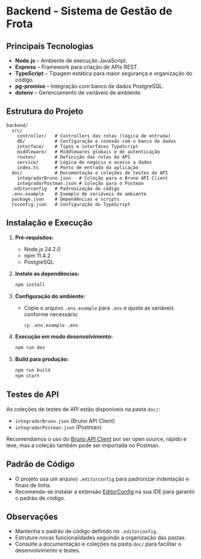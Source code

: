 # Backend - Sistema de Gestão de Frota

## Principais Tecnologias

- **Node.js** – Ambiente de execução JavaScript.
- **Express** – Framework para criação de APIs REST.
- **TypeScript** – Tipagem estática para maior segurança e organização do código.
- **pg-promise** – Integração com banco de dados PostgreSQL.
- **dotenv** – Gerenciamento de variáveis de ambiente.

## Estrutura do Projeto

```
backend/
  src/
    controller/   # Controllers das rotas (lógica de entrada)
    db/           # Configuração e conexão com o banco de dados
    interface/    # Tipos e interfaces TypeScript
    middleware/   # Middlewares globais e de autenticação
    routes/       # Definição das rotas da API
    service/      # Lógica de negócio e acesso a dados
    index.ts      # Ponto de entrada da aplicação
  doc/            # Documentação e coleções de testes de API
    integradorBruno.json   # Coleção para o Bruno API Client
    integradorPostman.json # Coleção para o Postman
  .editorconfig   # Padronização de código
  .env.example    # Exemplo de variáveis de ambiente
  package.json    # Dependências e scripts
  tsconfig.json   # Configuração do TypeScript
```

## Instalação e Execução

1. **Pré-requisitos:**  
   - Node.js 24.2.0  
   - npm 11.4.2  
   - PostgreSQL

2. **Instale as dependências:**
   ```sh
   npm install
   ```

3. **Configuração do ambiente:**
   - Copie o arquivo `.env.example` para `.env` e ajuste as variáveis conforme necessário:
     ```sh
     cp .env.example .env
     ```

4. **Execução em modo desenvolvimento:**
   ```sh
   npm run dev
   ```

5. **Build para produção:**
   ```sh
   npm run build
   npm start
   ```

## Testes de API

As coleções de testes de API estão disponíveis na pasta `doc/`:
- `integradorBruno.json` (Bruno API Client)
- `integradorPostman.json` (Postman)

Recomendamos o uso do [Bruno API Client](https://www.usebruno.com/) por ser open source, rápido e leve, mas a coleção também pode ser importada no Postman.

## Padrão de Código

- O projeto usa um arquivo `.editorconfig` para padronizar indentação e finais de linha.
- Recomenda-se instalar a extensão [EditorConfig](https://editorconfig.org/#download) na sua IDE para garantir o padrão de código.

## Observações
- Mantenha o padrão de código definido no `.editorconfig`.
- Estruture novas funcionalidades seguindo a organização das pastas.
- Consulte a documentação e coleções na pasta `doc/` para facilitar o desenvolvimento e testes.
